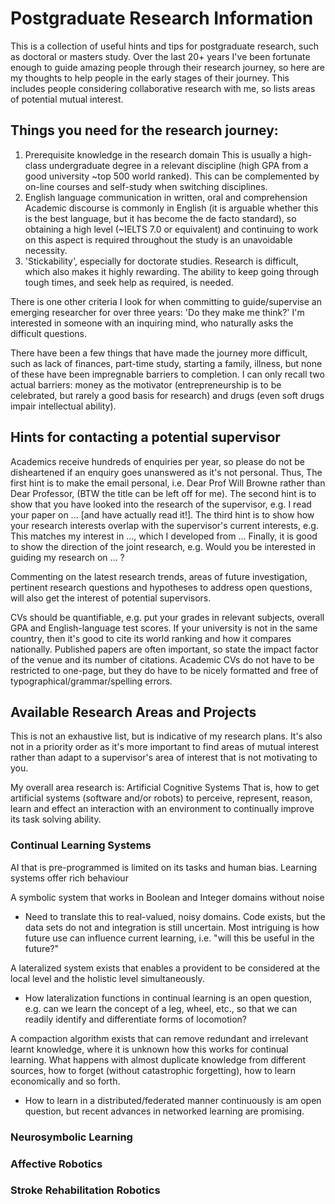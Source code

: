 # Postgraduate Research Information
This is a collection of useful hints and tips for postgraduate research, such as doctoral or masters study. Over the last 20+ years I've been fortunate enough to guide amazing people through their research journey, so here are my thoughts to help people in the early stages of their journey. This includes people considering collaborative research with me, so lists areas of potential mutual interest.

## Things you need for the research journey:

1. Prerequisite knowledge in the research domain
This is usually a high-class undergraduate degree in a relevant discipline (high GPA from a good university ~top 500 world ranked). This can be complemented by on-line courses and self-study when switching disciplines.
2. English language communication in written, oral and comprehension
Academic discourse is commonly in English (it is arguable whether this is the best language, but it has become the de facto standard), so obtaining a high level  (~IELTS 7.0 or equivalent) and continuing to work on this aspect is required throughout the study is an unavoidable necessity.
3. 'Stickability', especially for doctorate studies. 
Research is difficult, which also makes it highly rewarding. The ability to keep going through tough times, and seek help as required, is needed.

There is one other criteria I look for when committing to guide/supervise an emerging researcher for over three years: 'Do they make me think?'
I'm interested in someone with an inquiring mind, who naturally asks the difficult questions.

There have been a few things that have made the journey more difficult, such as lack of finances, part-time study, starting a family, illness, but none of these have been impregnable barriers to completion.
I can only recall two actual barriers: money as the motivator (entrepreneurship is to be celebrated, but rarely a good basis for research) and drugs (even soft drugs impair intellectual ability).

## Hints for contacting a potential supervisor 
Academics receive hundreds of enquiries per year, so please do not be disheartened if an enquiry goes unanswered as it's not personal. Thus, 
The first hint is to make the email personal, i.e. Dear Prof Will Browne rather than Dear Professor, (BTW the title can be left off for me). 
The second hint is to show that you have looked into the research of the supervisor, e.g. I read your paper on ... [and have actually read it!]. 
The third hint is to show how your research interests overlap with the supervisor's current interests, e.g. This matches my interest in ..., which I developed from ...
Finally, it is good to show the direction of the joint research, e.g. Would you be interested in guiding my research on ... ?

Commenting on the latest research trends, areas of future investigation, pertinent research questions and hypotheses to address open questions, will also get the interest of potential supervisors.

CVs should be quantifiable, e.g. put your grades in relevant subjects, overall GPA and English-language test scores. If your university is not in the same country, then it's good to cite its world ranking and how it compares nationally. Published papers are often important, so state the impact factor of the venue and its number of citations. Academic CVs do not have to be restricted to one-page, but they do have to be nicely formatted and free of typographical/grammar/spelling errors.

## Available Research Areas and Projects 
This is not an exhaustive list, but is indicative of my research plans. It's also not in a priority order as it's more important to find areas of mutual interest rather than adapt to a supervisor's area of interest that is not motivating to you.

My overall area research is: Artificial Cognitive Systems
That is, how to get artificial systems (software and/or robots) to perceive, represent, reason, learn and effect an interaction with an environment to continually improve its task solving ability.

### Continual Learning Systems
AI that is pre-programmed is limited on its tasks and human bias. Learning systems offer rich behaviour

A symbolic system that works in Boolean and Integer domains without noise
* Need to translate this to real-valued, noisy domains.
Code exists, but the data sets do not and integration is still uncertain. Most intriguing is how future use can influence current learning, i.e. "will this be useful in the future?"

A lateralized system exists that enables a provident to be considered at the local level and the holistic level simultaneously.
* How lateralization functions in continual learning is an open question, e.g. can we learn the concept of a leg, wheel, etc., so that we can readily identify and differentiate forms of locomotion?

A compaction algorithm exists that can remove redundant and irrelevant learnt knowledge, where it is unknown how this works for continual learning. What happens with almost duplicate knowledge from different sources, how to forget (without catastrophic forgetting), how to learn economically and so forth.
* How to learn in a distributed/federated manner continuously is am open question, but recent advances in networked learning are promising.

### Neurosymbolic Learning


### Affective Robotics


### Stroke Rehabilitation Robotics








